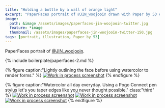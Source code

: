 ```yaml
---
title: "Holding a bottle by a wall of orange light"
excerpt: "PaperFaces portrait of @JIN_woojooin drawn with Paper by 53 on an iPad."
image: 
  path: &image /assets/images/paperfaces-jin-woojooin-twitter.jpg 
  feature: *image
  thumbnail: /assets/images/paperfaces-jin-woojooin-twitter-150.jpg
tags: [portrait, illustration, Paper by 53]
---
```


PaperFaces portrait of [@JIN_woojooin](https://twitter.com/JIN_woojooin).

{% include boilerplate/paperfaces-2.md %}

{% figure caption:"Lightly outlining the face before using watercolor to render forms." %}
[![Work in process screenshot](/assets/images/paperfaces-jin-woojooin-process-1-600.jpg)](/assets/images/paperfaces-jin-woojooin-process-1-lg.jpg)
{% endfigure %}

{% figure caption:"Watercolor all day everyday. Using a Pogo Connect pen stylus let's you taper edges like you never thought possible." class:"third" %}
[![Work in process screenshot](/assets/images/paperfaces-jin-woojooin-process-2-600.jpg)](/assets/images/paperfaces-jin-woojooin-process-2-lg.jpg)
[![Work in process screenshot](/assets/images/paperfaces-jin-woojooin-process-3-600.jpg)](/assets/images/paperfaces-jin-woojooin-process-3-lg.jpg)
[![Work in process screenshot](/assets/images/paperfaces-jin-woojooin-process-4-600.jpg)](/assets/images/paperfaces-jin-woojooin-process-4-lg.jpg)
{% endfigure %}
